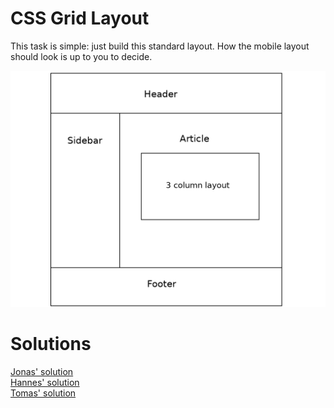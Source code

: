 # CSS Grid Layout

This task is simple: just build this standard layout. How the mobile layout should look is up to you to decide.

![Example of the layout](./css-layout.png)

# Solutions

[Jonas' solution](Jonas/)  
[Hannes' solution](Hannes/)  
[Tomas' solution](Tomas/)
